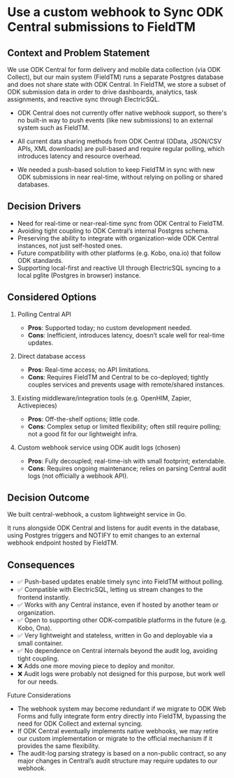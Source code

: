 # Use a custom webhook to Sync ODK Central submissions to FieldTM

## Context and Problem Statement

We use ODK Central for form delivery and mobile data collection (via ODK Collect),
but our main system (FieldTM) runs a separate Postgres database and does not share
state with ODK Central. In FieldTM, we store a subset of ODK submission data in order
to drive dashboards, analytics, task assignments, and reactive sync through ElectricSQL.

- ODK Central does not currently offer native webhook support, so there's no
  built-in way to push events (like new submissions) to an external system such as
  FieldTM.
- All current data sharing methods from ODK Central (OData, JSON/CSV APIs, XML downloads)
  are pull-based and require regular polling, which introduces latency and resource
  overhead.

- We needed a push-based solution to keep FieldTM in sync with new ODK submissions
  in near real-time, without relying on polling or shared databases.

## Decision Drivers

- Need for real-time or near-real-time sync from ODK Central to FieldTM.
- Avoiding tight coupling to ODK Central’s internal Postgres schema.
- Preserving the ability to integrate with organization-wide ODK Central instances,
  not just self-hosted ones.
- Future compatibility with other platforms (e.g. Kobo, ona.io) that follow
  ODK standards.
- Supporting local-first and reactive UI through ElectricSQL syncing to a local
  pglite (Postgres in browser) instance.

## Considered Options

1. Polling Central API
   - **Pros**: Supported today; no custom development needed.
   - **Cons**: Inefficient, introduces latency, doesn’t scale well for
     real-time updates.

2. Direct database access
   - **Pros**: Real-time access; no API limitations.
   - **Cons**: Requires FieldTM and Central to be co-deployed; tightly couples
     services and prevents usage with remote/shared instances.

3. Existing middleware/integration tools (e.g. OpenHIM, Zapier, Activepieces)
   - **Pros**: Off-the-shelf options; little code.
   - **Cons**: Complex setup or limited flexibility; often still require polling;
     not a good fit for our lightweight infra.

4. Custom webhook service using ODK audit logs (chosen)
   - **Pros**: Fully decoupled; real-time-ish with small footprint; extendable.
   - **Cons**: Requires ongoing maintenance; relies on parsing Central
     audit logs (not officially a webhook API).

## Decision Outcome

We built central-webhook, a custom lightweight service in Go.

It runs alongside ODK Central and listens for audit events in the database,
using Postgres triggers and NOTIFY to emit changes to an external webhook
endpoint hosted by FieldTM.

## Consequences

- ✅ Push-based updates enable timely sync into FieldTM without polling.
- ✅ Compatible with ElectricSQL, letting us stream changes to the frontend instantly.
- ✅ Works with any Central instance, even if hosted by another team or organization.
- ✅ Open to supporting other ODK-compatible platforms in the future (e.g. Kobo, Ona).
- ✅ Very lightweight and stateless, written in Go and deployable via a small container.
- ✅ No dependence on Central internals beyond the audit log, avoiding tight coupling.
- ❌ Adds one more moving piece to deploy and monitor.
- ❌ Audit logs were probably not designed for this purpose, but work well for our
  needs.

Future Considerations

- The webhook system may become redundant if we migrate to ODK Web Forms and
  fully integrate form entry directly into FieldTM, bypassing the need for ODK Collect
  and external syncing.
- If ODK Central eventually implements native webhooks, we may retire our custom
  implementation or migrate to the official mechanism if it provides the same flexibility.
- The audit-log parsing strategy is based on a non-public contract, so any major
  changes in Central’s audit structure may require updates to our webhook.
